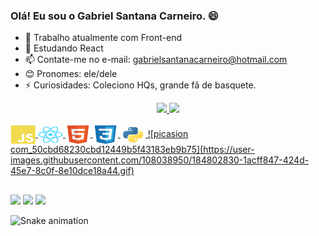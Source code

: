 ### Olá! Eu sou o Gabriel Santana Carneiro. 😄

- 🔭 Trabalho atualmente com Front-end
- 📖 Estudando React
- 📫 Contate-me no e-mail: gabrielsantanacarneiro@hotmail.com
- 😊 Pronomes: ele/dele
- ⚡ Curiosidades: Coleciono HQs, grande fã de basquete.

<div align="center">
  <a href="https://github.com/GabrielSantanaCarneiro">
  <img height="180em" src="https://github-readme-stats.vercel.app/api?username=GabrielSantanaCarneiro&show_icons=true&theme=dark&include_all_commits=true&count_private=true"/>
  <img height="90em" src="https://github-readme-stats.vercel.app/api/top-langs/?username=GabrielSantanaCarneiro&layout=compact&langs_count=7&theme=dark"/> 
</div>

<div style="display: inline_block"><br>
  <img align="center" alt="Gabriel-Js" height="30" width="40" src="https://raw.githubusercontent.com/devicons/devicon/master/icons/javascript/javascript-plain.svg">
  <img align="center" alt="Gabriel-React" height="30" width="40" src="https://raw.githubusercontent.com/devicons/devicon/master/icons/react/react-original.svg">
  <img align="center" alt="Gabriel-HTML" height="30" width="40" src="https://raw.githubusercontent.com/devicons/devicon/master/icons/html5/html5-original.svg">
  <img align="center" alt="Gabriel-CSS" height="30" width="40" src="https://raw.githubusercontent.com/devicons/devicon/master/icons/css3/css3-original.svg">
  <img align="center" alt="Gabriel-Python" height="30" width="40" src="https://raw.githubusercontent.com/devicons/devicon/master/icons/python/python-original.svg">
  ![picasion com_50cbd68230cbd12449b5f43183eb9b75](https://user-images.githubusercontent.com/108038950/184802830-1acff847-424d-45e7-8c0f-8e10dce18a44.gif)

</div>

##

<div>
<a href="https://www.instagram.com/gugusykes/" target="_blank"><img src="https://img.shields.io/badge/-Instagram-%23E4405F?style=for-the-badge&logo=instagram&logoColor=white" target="_blank"></a>
<a href = "mailto:gabrielsantanacarneiro@hotmail.com"><img src="https://img.shields.io/badge/Microsoft_Outlook-0078D4?style=for-the-badge&logo=microsoft-outlook&logoColor=white"></a>
 <a href="https://www.linkedin.com/in/gabriel-santana-carneiro-18b0301ab/" target="_blank"><img src="https://img.shields.io/badge/-LinkedIn-%230077B5?style=for-the-badge&logo=linkedin&logoColor=white" target="_blank"></a> 
 
  ![Snake animation](https://github.com/GabrielSantanaCarneiro/GabrielSantanaCarneiro/blob/output/github-contribution-grid-snake.svg)
